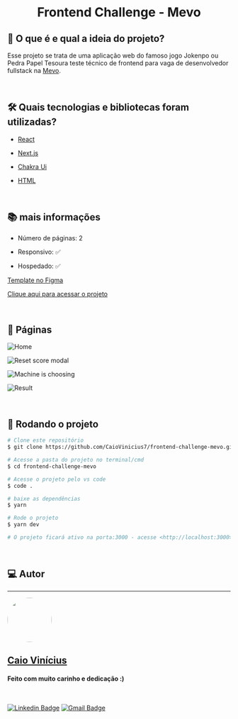 <h1 align="center"> 
	Frontend Challenge - Mevo
</h1>

## 💭 O que é e qual a ideia do projeto?

Esse projeto se trata de uma aplicação web do famoso jogo Jokenpo ou Pedra Papel Tesoura teste técnico de frontend para vaga de desenvolvedor fullstack na [Mevo](https://mevosaude.com.br/).

<br>

## 🛠 Quais tecnologias e bibliotecas foram utilizadas?

- [React](https://pt-br.reactjs.org/)

- [Next.js](https://nextjs.org/)

- [Chakra Ui](https://chakra-ui.com/)

- [HTML](https://developer.mozilla.org/pt-BR/docs/Web/HTML)

<br>

## 📚 mais informações

- Número de páginas: 2

- Responsivo: ✅

- Hospedado: ✅

[Template no Figma](https://www.figma.com/file/cZbM9GaHGZK7XeXWpv3iyE/Frontend-Challenge?node-id=4%3A2)

[Clique aqui para acessar o projeto](https://frontend-challenge-mevo.vercel.app/)

<br>

## 📝 Páginas

![Home](https://i.imgur.com/4Bf465t.png)

![Reset score modal](https://i.imgur.com/cflNO4Y.png)

![Machine is choosing](https://i.imgur.com/hKRKzzR.png)

![Result](https://i.imgur.com/7j2hPsQ.png)

<br>

## 🎲 Rodando o projeto

```bash
# Clone este repositório
$ git clone https://github.com/CaioVinicius7/frontend-challenge-mevo.git

# Acesse a pasta do projeto no terminal/cmd
$ cd frontend-challenge-mevo

# Acesse o projeto pelo vs code
$ code .

# baixe as dependências
$ yarn

# Rode o projeto
$ yarn dev

# O projeto ficará ativo na porta:3000 - acesse <http://localhost:3000>
```

<br>

## 💻 Autor

---

<a href="https://www.facebook.com/caio.pereira.94695">
 <img style="border-radius: 50%;" src="https://avatars.githubusercontent.com/u/62827681?s=400&u=f0b18831e6690a901f956d637933b9ee2dca3104&v=4" width="100px;" alt=""/>
 <br>
 <h2><b>Caio Vinícius</b></h2></a>

<h4> Feito com muito carinho e dedicação :) </h4>

<br>

[![Linkedin Badge](https://img.shields.io/badge/-caio%20vinícius-blue?style=flat-square&logo=Linkedin&logoColor=white&link=https://www.linkedin.com/in/tgmarinho/)](https://www.linkedin.com/in/caio-vin%C3%ADcius-87a761200/)
[![Gmail Badge](https://img.shields.io/badge/-caio1525pereira@gmail.com-c14438?style=flat-square&logo=Gmail&logoColor=white&link=mailto:caio1525pereira@gmail.com)](mailto:caio1525pereira@gmail.com)
